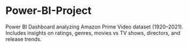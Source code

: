 # Power-BI-Project
Power BI Dashboard analyzing Amazon Prime Video dataset (1920–2021). Includes insights on ratings, genres, movies vs TV shows, directors, and release trends.
